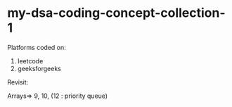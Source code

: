 # my-dsa-coding-concept-collection-1

Platforms coded on:

1. leetcode
2. geeksforgeeks


Revisit:

Arrays=> 9, 10, (12 : priority queue)
   

